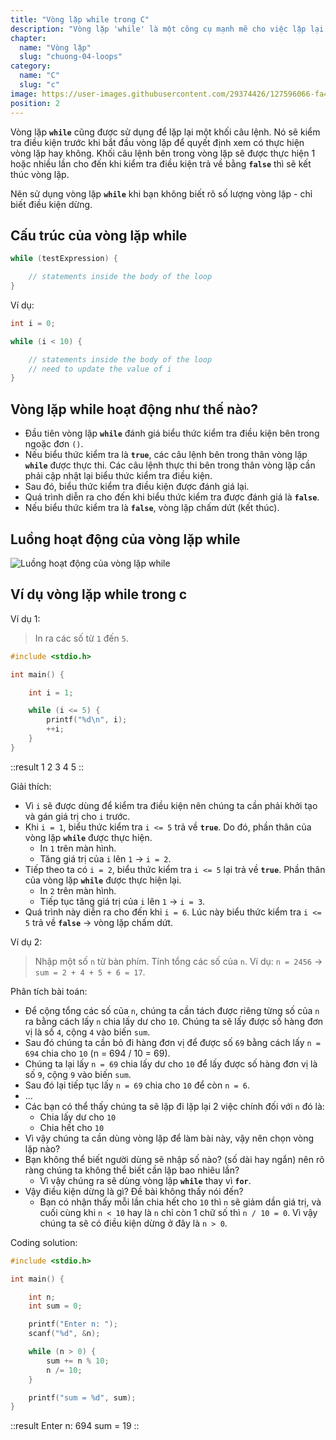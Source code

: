```yaml
---
title: "Vòng lặp while trong C"
description: "Vòng lặp 'while' là một công cụ mạnh mẽ cho việc lặp lại một dãy lệnh dựa trên điều kiện. Điều này cho phép bạn xây dựng các chương trình linh hoạt và thích nghi với nhiều tình huống khác nhau. Cùng xem nào."
chapter:
  name: "Vòng lặp"
  slug: "chuong-04-loops"
category:
  name: "C"
  slug: "c"
image: https://user-images.githubusercontent.com/29374426/127596066-fa46df01-982f-4a72-b6d1-f7d8f5c5a9b3.png
position: 2
---
```


Vòng lặp **`while`** cũng được sử dụng để lặp lại một khối câu lệnh. Nó sẽ kiểm tra điều kiện trước khi bắt đầu vòng lặp để quyết định xem có thực hiện vòng lặp hay không. Khối câu lệnh bên trong vòng lặp sẽ được thực hiện 1 hoặc nhiều lần cho đến khi kiểm tra điều kiện trả về bằng **`false`** thì sẽ kết thúc vòng lặp.

Nên sử dụng vòng lặp **`while`** khi bạn không biết rõ số lượng vòng lặp - chỉ biết điều kiện dừng.

## Cấu trúc của vòng lặp while

```cpp
while (testExpression) {

    // statements inside the body of the loop
}
```

Ví dụ:

```cpp
int i = 0;

while (i < 10) {

    // statements inside the body of the loop
    // need to update the value of i
}
```

## Vòng lặp while hoạt động như thế nào?

- Đầu tiên vòng lặp **`while`** đánh giá biểu thức kiểm tra điều kiện bên trong ngoặc đơn `()`.
- Nếu biểu thức kiểm tra là **`true`**, các câu lệnh bên trong thân vòng lặp **`while`** được thực thi. Các câu lệnh thực thi bên trong thân vòng lặp cần phải cập nhật lại biểu thức kiểm tra điều kiện.
- Sau đó, biểu thức kiểm tra điều kiện được đánh giá lại.
- Quá trình diễn ra cho đến khi biểu thức kiểm tra được đánh giá là **`false`**.
- Nếu biểu thức kiểm tra là **`false`**, vòng lặp chấm dứt (kết thúc).

## Luồng hoạt động của vòng lặp while

![Luồng hoạt động của vòng lặp while](https://user-images.githubusercontent.com/29374426/183098269-e3c60457-2a26-4c53-a745-c0520308384f.png)

## Ví dụ vòng lặp while trong c

Ví dụ 1:

> In ra các số từ `1` đến `5`.

```cpp
#include <stdio.h>

int main() {

    int i = 1;

    while (i <= 5) {
        printf("%d\n", i);
        ++i;
    }
}
```

::result
1
2
3
4
5
::

Giải thích:

- Vì `i` sẽ được dùng để kiểm tra điều kiện nên chúng ta cần phải khởi tạo và gán giá trị cho `i` trước.
- Khi `i = 1`, biểu thức kiểm tra `i <= 5` trả về **`true`**. Do đó, phần thân của vòng lặp **`while`** được thực hiện.
  - In `1` trên màn hình.
  - Tăng giá trị của `i` lên `1` → `i = 2`.
- Tiếp theo ta có `i = 2`, biểu thức kiểm tra `i <= 5` lại trả về **`true`**. Phần thân của vòng lặp **`while`** được thực hiện lại.
  - In `2` trên màn hình.
  - Tiếp tục tăng giá trị của `i` lên `1` → `i = 3`.
- Quá trình này diễn ra cho đến khi `i = 6`. Lúc này biểu thức kiểm tra `i <= 5` trả về **`false`** → vòng lặp chấm dứt.

Ví dụ 2:

> Nhập một số `n` từ bàn phím. Tính tổng các số của `n`. Ví dụ: `n = 2456` → `sum = 2 + 4 + 5 + 6 = 17`.

Phân tích bài toán:

- Để cộng tổng các số của `n`, chúng ta cần tách được riêng từng số của `n` ra bằng cách lấy `n` chia lấy dư cho `10`. Chúng ta sẽ lấy được số hàng đơn vị là số `4`, cộng `4` vào biến `sum`.
- Sau đó chúng ta cần bỏ đi hàng đơn vị để được số `69` bằng cách lấy `n = 694` chia cho `10` (n = 694 / 10 = 69).
- Chúng ta lại lấy `n = 69` chia lấy dư cho `10` để lấy được số hàng đơn vị là số `9`, cộng `9` vào biến `sum`.
- Sau đó lại tiếp tục lấy `n = 69` chia cho `10` để còn `n = 6`.
- ...
- Các bạn có thể thấy chúng ta sẽ lặp đi lặp lại 2 việc chính đối với `n` đó là:
  - Chia lấy dư cho `10`
  - Chia hết cho `10`
- Vì vậy chúng ta cần dùng vòng lặp để làm bài này, vậy nên chọn vòng lặp nào?
- Bạn không thể biết người dùng sẽ nhập số nào? (số dài hay ngắn) nên rõ ràng chúng ta không thể biết cần lặp bao nhiêu lần?
  - Vì vậy chúng ra sẽ dùng vòng lặp **`while`** thay vì **`for`**.
- Vậy điều kiện dừng là gì? Đề bài không thấy nói đến?
  - Bạn có nhận thấy mỗi lần chia hết cho `10` thì `n` sẽ giảm dần giá trị, và cuối cùng khi `n < 10` hay là `n` chỉ còn 1 chữ số thì `n / 10 = 0`. Vì vậy chúng ta sẽ có điều kiện dừng ở đây là `n > 0`.

Coding solution:

```cpp
#include <stdio.h>

int main() {

    int n;
    int sum = 0;

    printf("Enter n: ");
    scanf("%d", &n);

    while (n > 0) {
        sum += n % 10;
        n /= 10;
    }

    printf("sum = %d", sum);
}
```

::result
Enter n: 694
sum = 19
::
